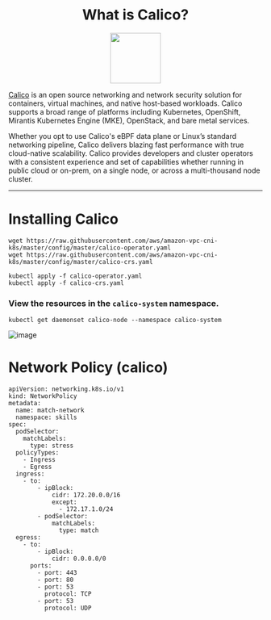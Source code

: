 <h1 align="center"> What is Calico? </h1>
<p align="center"><img src="https://user-images.githubusercontent.com/86287920/205188723-638b479b-da28-4ac4-aed8-ab30683db49d.png" width="100"></p>

[Calico] is an open source networking and network security solution for containers, virtual machines, and native host-based workloads. Calico supports a broad range of platforms including Kubernetes, OpenShift, Mirantis Kubernetes Engine (MKE), OpenStack, and bare metal services.

Whether you opt to use Calico's eBPF data plane or Linux’s standard networking pipeline, Calico delivers blazing fast performance with true cloud-native scalability. Calico provides developers and cluster operators with a consistent experience and set of capabilities whether running in public cloud or on-prem, on a single node, or across a multi-thousand node cluster.

----
[Calico]: https://projectcalico.docs.tigera.io/about/about-calico

# Installing Calico
```
wget https://raw.githubusercontent.com/aws/amazon-vpc-cni-k8s/master/config/master/calico-operator.yaml
wget https://raw.githubusercontent.com/aws/amazon-vpc-cni-k8s/master/config/master/calico-crs.yaml
```
```
kubectl apply -f calico-operator.yaml
kubectl apply -f calico-crs.yaml
```
### View the resources in the ```calico-system``` namespace.
```
kubectl get daemonset calico-node --namespace calico-system
```
![image](https://user-images.githubusercontent.com/86287920/205189085-16aa78c4-3009-4bd6-8b33-a4a92ebb9dbd.png)

# Network Policy (calico)
```
apiVersion: networking.k8s.io/v1
kind: NetworkPolicy
metadata:
  name: match-network
  namespace: skills
spec:
  podSelector:
    matchLabels:
      type: stress
  policyTypes:
    - Ingress
    - Egress
  ingress:
    - to:
        - ipBlock:
            cidr: 172.20.0.0/16
            except:
              - 172.17.1.0/24
        - podSelector:
            matchLabels:
              type: match
  egress:
    - to:
        - ipBlock:
            cidr: 0.0.0.0/0
      ports:
        - port: 443
        - port: 80
        - port: 53
          protocol: TCP
        - port: 53
          protocol: UDP
```
